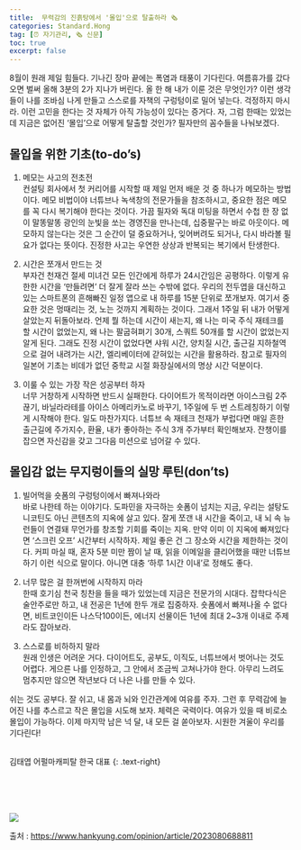 ```yaml
---
title:  무력감의 진흙탕에서 '몰입'으로 탈출하라 🗞️
categories: Standard.Hong
tag: [⏰ 자기관리, 🗞️ 신문]
toc: true
excerpt: false
---
```


8월이 원래 제일 힘들다. 기나긴 장마 끝에는 폭염과 태풍이 기다린다. 여름휴가를 갔다 오면 벌써 올해 3분의 2가 지나가 버린다. 올 한 해 내가 이룬 것은 무엇인가? 이런 생각들이 나를 조바심 나게 만들고 스스로를 자책의 구렁텅이로 밀어 넣는다. 걱정하지 마시라. 이런 고민을 한다는 것 자체가 아직 가능성이 있다는 증거다. 자, 그럼 한때는 있었는데 지금은 없어진 ‘몰입’으로 어떻게 탈출할 것인가? 필자만의 꼼수들을 나눠보겠다.


## 몰입을 위한 기초(to-do’s)

1. 메모는 사고의 전초전<br>
컨설팅 회사에서 첫 커리어를 시작할 때 제일 먼저 배운 것 중 하나가 메모하는 방법이다. 메모 비법이야 너튜브나 녹색창의 전문가들을 참조하시고, 중요한 점은 메모를 꼭 다시 복기해야 한다는 것이다. 가끔 필자와 독대 미팅을 하면서 수첩 한 장 없이 말똥말똥 광인의 눈빛을 쏘는 경영진을 만나는데, 십중팔구는 바로 아웃이다. 메모하지 않는다는 것은 그 순간이 덜 중요하거나, 잊어버려도 되거나, 다시 바라볼 필요가 없다는 뜻이다. 진정한 사고는 우연한 상상과 반복되는 복기에서 탄생한다.

2. 시간은 쪼개서 만드는 것<br>
부자건 천재건 절세 미녀건 모든 인간에게 하루가 24시간임은 공평하다. 이렇게 유한한 시간을 ‘만들려면’ 더 잘게 잘라 쓰는 수밖에 없다. 우리의 전두엽을 대신하고 있는 스마트폰의 흔해빠진 일정 앱으로 내 하루를 15분 단위로 쪼개보자. 여기서 중요한 것은 멍때리는 것, 노는 것까지 계획하는 것이다. 그래서 1주일 뒤 내가 어떻게 살았는지 뒤돌아보라. 언제 뭘 하는데 시간이 새는지, 왜 나는 미국 주식 재테크를 할 시간이 없었는지, 왜 나는 팔굽혀펴기 30개, 스쿼트 50개를 할 시간이 없었는지 알게 된다. 그래도 진정 시간이 없었다면 샤워 시간, 양치질 시간, 출근길 지하철역으로 걸어 내려가는 시간, 엘리베이터에 갇혀있는 시간을 활용하라. 참고로 필자의 일본어 기초는 비데가 없던 중학교 시절 화장실에서의 명상 시간 덕분이다.

3. 이룰 수 있는 가장 작은 성공부터 하자<br>
너무 거창하게 시작하면 반드시 실패한다. 다이어트가 목적이라면 아이스크림 2주 끊기, 바닐라라테를 아이스 아메리카노로 바꾸기, 1주일에 두 번 스트레칭하기 이렇게 시작해야 한다. 일도 마찬가지다. 너튜브 속 재테크 천재가 부럽다면 매일 흔한 출근길에 주가지수, 환율, 내가 좋아하는 주식 3개 주가부터 확인해보자. 잔챙이를 잡으면 자신감을 갖고 그다음 미션으로 넘어갈 수 있다.


## 몰입감 없는 무지렁이들의 실망 루틴(don’ts)

1. 빌어먹을 숏폼의 구렁텅이에서 빠져나와라<br>
바로 나한테 하는 이야기다. 도파민을 자극하는 숏폼이 넘치는 지금, 우리는 설탕도 니코틴도 아닌 콘텐츠의 지옥에 살고 있다. 잘게 쪼갠 내 시간을 죽이고, 내 뇌 속 뉴런들이 연결돼 무언가를 창조할 기회를 죽이는 지옥. 만약 이미 이 지옥에 빠져있다면 ‘스크린 오프’ 시간부터 시작하자. 제일 좋은 건 그 장소와 시간을 제한하는 것이다. 커피 마실 때, 혼자 5분 미만 짬이 날 때, 읽을 이메일을 클리어했을 때만 너튜브하기 이런 식으로 말이다. 아니면 대충 ‘하루 1시간 이내’로 정해도 좋다.

2. 너무 많은 걸 한꺼번에 시작하지 마라<br>
한때 호기심 천국 칭찬을 들을 때가 있었는데 지금은 전문가의 시대다. 잡학다식은 술안주로만 하고, 내 전공은 1년에 한두 개로 집중하자. 숏폼에서 빠져나올 수 없다면, 비트코인이든 나스닥100이든, 에너지 선물이든 1년에 최대 2~3개 이내로 주제라도 잡아보라.

3. 스스로를 비하하지 말라<br>
원래 인생은 어려운 거다. 다이어트도, 공부도, 이직도, 너튜브에서 벗어나는 것도 어렵다. 게으른 나를 인정하고, 그 안에서 조금씩 고쳐나가야 한다. 아무리 느려도 멈추지만 않으면 작년보다 더 나은 나를 만들 수 있다.

쉬는 것도 공부다. 잘 쉬고, 내 몸과 뇌와 인간관계에 여유를 주자. 그런 후 무력감에 늘어진 나를 추스르고 작은 몰입을 시도해 보자. 체력은 국력이다. 여유가 있을 때 비로소 몰입이 가능하다. 이제 마지막 남은 넉 달, 내 모든 걸 쏟아보자. 시원한 겨울이 우리를 기다린다!

<br>
김태엽 어펄마캐피탈 한국 대표
{: .text-right}

<br><br><br><br>
[![](https://img.hankyung.com/photo/202308/AA.34163173.1.jpg)](https://www.hankyung.com/opinion/article/2023080688811)


출처 : <https://www.hankyung.com/opinion/article/2023080688811>
